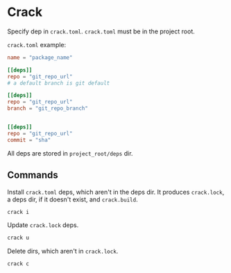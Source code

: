 # Crack

Specify dep in ``crack.toml``. ``crack.toml`` must be in the project root.

``crack.toml`` example:

```toml
name = "package_name"

[[deps]]
repo = "git_repo_url"
# a default branch is git default

[[deps]]
repo = "git_repo_url"
branch = "git_repo_branch"


[[deps]]
repo = "git_repo_url"
commit = "sha"
```

All deps are stored in ``project_root/deps`` dir.

## Commands

Install ``crack.toml`` deps, which aren't in the deps dir.
It produces ``crack.lock``, a deps dir, if it doesn't exist, and
``crack.build``.

```zsh
crack i
```

Update ``crack.lock`` deps.

```zsh
crack u
```

Delete dirs, which aren't in ``crack.lock``.

```zsh
crack c
```
